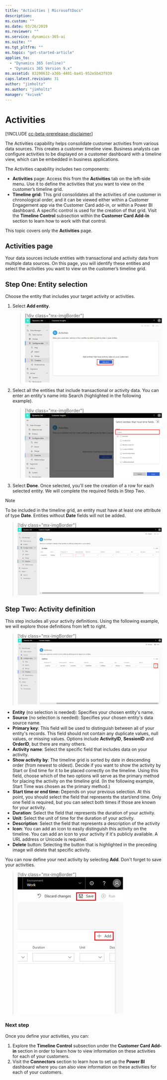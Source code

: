 ```yaml
---
title: "Activities | MicrosoftDocs"
description: 
ms.custom: ""
ms.date: 03/26/2019
ms.reviewer: ""
ms.service: dynamics-365-ai
ms.suite: ""
ms.tgt_pltfrm: ""
ms.topic: "get-started-article"
applies_to: 
  - "Dynamics 365 (online)"
  - "Dynamics 365 Version 9.x"
ms.assetid: 83200632-a36b-4401-ba41-952e5b43f939
caps.latest.revision: 31
author: "jimholtz"
ms.author: "jimholtz"
manager: "kvivek"
---
```

# Activities

[!INCLUDE [cc-beta-prerelease-disclaimer](../includes/cc-beta-prerelease-disclaimer.md)]

The Activities capability helps consolidate customer activities from various data sources. This creates a customer timeline view. Business analysts can configure activities to be displayed on a customer dashboard with a timeline view, which can be embedded in business applications.

The Activities capability includes two components:
- **Activities** page: Access this from the **Activities** tab on the left-side menu. Use it to define the activities that you want to view on the customer’s timeline grid.
- **Timeline grid:** This grid consolidates all the activities of one customer in chronological order, and it can be viewed either within a Customer Engagement app via the Customer Card add-in, or within a Power BI dashboard. A specific control is used for the creation of that grid. Visit the **Timeline Control** subsection within the **Customer Card Add-In** section to learn how to work with that control.

<!--note from editor:  Add links to cross-refs above  -->

This topic covers only the **Activities** page.

## Activities page

Your data sources include entities with transactional and activity data from multiple data sources. On this page, you will identify these entities and select the activities you want to view on the customer’s timeline grid.


## Step One: Entity selection

Choose the entity that includes your target activity or activities.

1. Select **Add entity**.
  
   > [!div class="mx-imgBorder"] 
   > ![](media/activities-add-entity.png "Activities add entity")

2. Select all the entities that include transactional or activity data. You can enter an entity's name into Search (highlighted in the following example).
   
   > [!div class="mx-imgBorder"] 
   > ![](media/activities-search-entities.png "Activities search entities")

3. Select **Done**. Once selected, you'll see the creation of a row for each selected entity. We will complete the required fields in Step Two. 

>[!NOTE]
>To be included in the timeline grid, an entity must have at least one attribute of type **Date**. Entities without **Date** fields will not be added.
 
   > [!div class="mx-imgBorder"] 
   > ![](media/activities-entities-define.png "Activities define entities")

## Step Two: Activity definition

This step includes all your activity definitions. Using the following example, we will explore those definitions from left to right.

> [!div class="mx-imgBorder"] 
> ![](media/activities-entities-close.png "Activities entities close")
    
- **Entity** (no selection is needed): Specifies your chosen entity's name.
- **Source** (no selection is needed): Specifies your chosen entity's data source name.
- **Primary key**: This field will be used to distinguish between all of your entity's records. This field should not contain any duplicate values, null values, or missing values. Options include **ActivityID**, **SessionID** and **OrderID**, but there are many others. 
- **Activity name**: Select the specific field that includes data on your activity. 
- **Show activity by**: The timeline grid is sorted by date in descending order (from newest to oldest). Decide if you want to show the activity by Start or End time for it to be placed correctly on the timeline. Using this field, choose which of the two options will serve as the primary method for placing the activity on the timeline grid. (In the following example, Start Time was chosen as the primary method.)
- **Start time or end time:** Depends on your previous selection. At this point, you should select the field that represents the start/end time. Only one field is required, but you can select both times if those are known for your activity.
- **Duration**: Select the field that represents the duration of your activity.
- **Unit**: Select the unit of time for the duration of your activity.
- **Description**: Select the field that represents a description of the activity
- **Icon**: You can add an icon to easily distinguish this activity on the timeline. You can add an icon to your activity if it's publicly available. A URL address or Unicode is required.
- **Delete** button: Selecting the button that is highlighted in the preceding image will delete that specific activity.
  
You can now define your next activity by selecting **Add**. Don't forget to save your activities.

> [!div class="mx-imgBorder"] 
> ![](media/activities-add-save-entity.png "Save and add activities entities")
   
### Next step

<!--note from editor:  include links to topics  -->
Once you define your activities, you can:
1. Explore the **Timeline Control** subsection under the **Customer Card Add-in** section in order to learn how to view information on these activities for each of your customers.
2. Visit the **Connectors** section to learn how to set up the **Power BI** dashboard where you can also view information on these activities for each of your customers.

